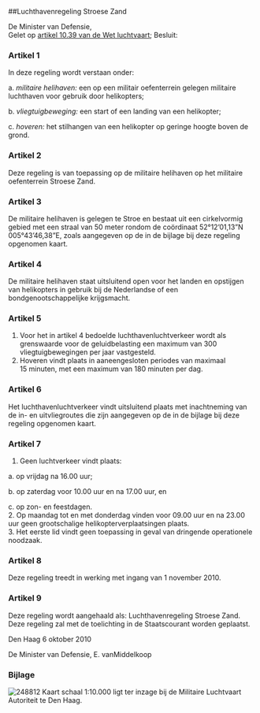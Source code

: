 <meta http-equiv='Content-Type' content='text/html; charset=utf-8' />

##Luchthavenregeling Stroese Zand

De Minister van Defensie,  
Gelet op [artikel 10.39 van de Wet luchtvaart](../../../../../wet/wet/luchtvaart/BWBR0005555/README.md);
Besluit:    

### Artikel  1  

In deze regeling wordt verstaan onder: 

a. *militaire helihaven:* een op een militair oefenterrein gelegen militaire luchthaven voor gebruik door helikopters;  

b. *vliegtuigbeweging:* een start of een landing van een helikopter;  

c. *hoveren:* het stilhangen van een helikopter op geringe hoogte boven de grond.    

### Artikel  2  

Deze regeling is van toepassing op de militaire helihaven op het militaire oefenterrein Stroese Zand.  

### Artikel  3  

De militaire helihaven is gelegen te Stroe en bestaat uit een cirkelvormig gebied met een straal van 50 meter rondom de coördinaat 52°12’01,13”N 005°43’46,38”E, zoals aangegeven op de in de bijlage bij deze regeling opgenomen kaart.  

### Artikel  4  

De militaire helihaven staat uitsluitend open voor het landen en opstijgen van helikopters in gebruik bij de Nederlandse of een bondgenootschappelijke krijgsmacht.  

### Artikel  5  

1.  Voor het in artikel 4 bedoelde luchthavenluchtverkeer wordt als grenswaarde voor de geluidbelasting een maximum van 300 vliegtuigbewegingen per jaar vastgesteld.   
2.  Hoveren vindt plaats in aaneengesloten periodes van maximaal 15 minuten, met een maximum van 180 minuten per dag.   

### Artikel  6  

Het luchthavenluchtverkeer vindt uitsluitend plaats met inachtneming van de in- en uitvliegroutes die zijn aangegeven op de in de bijlage bij deze regeling opgenomen kaart.  

### Artikel  7  

1.  Geen luchtverkeer vindt plaats: 

a. op vrijdag na 16.00 uur;  

b. op zaterdag voor 10.00 uur en na 17.00 uur, en  

c. op zon- en feestdagen.     
2.  Op maandag tot en met donderdag vinden voor 09.00 uur en na 23.00 uur geen grootschalige helikopterverplaatsingen plaats.   
3.  Het eerste lid vindt geen toepassing in geval van dringende operationele noodzaak.   

### Artikel  8  

Deze regeling treedt in werking met ingang van 1 november 2010.  

### Artikel  9  

Deze regeling wordt aangehaald als: Luchthavenregeling Stroese Zand.  
Deze regeling zal met de toelichting in de Staatscourant worden geplaatst.   

Den Haag 
6 oktober 2010   

De 
Minister van Defensie,
E. vanMiddelkoop  

### Bijlage  

![248812](http://wetten.overheid.nl/Illustration/248812)
Kaart schaal 1:10.000 ligt ter inzage bij de Militaire Luchtvaart Autoriteit te Den Haag.  
